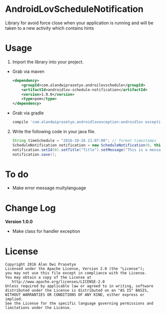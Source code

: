 # AndroidLovScheduleNotification
Library for avoid force close when your application is running and will be taken to a new activity which contains hints
# Usage
1. Import the library into your project.
  * Grab via maven
    ```xml
    <dependency>
        <groupId>com.alandwiprasetyo.androilovschedule</groupId>
        <artifactId>androidlov-schedule-notification</artifactId>
        <version>1.0.0</version>
        <type>pom</type>
    </dependency>
    ```
  * Grab via gradle
    ```groovy
    compile 'com.alandwiprasetyo.androidlovexception:androidlov exception:1.0.0'
    ``` 
2. Write the following code in your java file.
    ```java
    String timeSchedule = "2016-10-26 21:07:00"; // format timestamps
    ScheduleNotification notification = new ScheduleNotification(0, this, NotifActivity.class, timeSchedule);
    notification.setId(0).setTitle("Title").setMessage("This is a message for notification");
    notification.save();
    ```
# To do
  * Make error message multylanguage
# Change Log
  **Version 1.0.0**
  * Make class for handler exception
# License
    Copyright 2016 Alan Dwi Prasetyo
    Licensed under the Apache License, Version 2.0 (the "License");
    you may not use this file except in compliance with the License.
    You may obtain a copy of the License at
       http://www.apache.org/licenses/LICENSE-2.0
    Unless required by applicable law or agreed to in writing, software
    distributed under the License is distributed on an "AS IS" BASIS,
    WITHOUT WARRANTIES OR CONDITIONS OF ANY KIND, either express or implied.
    See the License for the specific language governing permissions and
    limitations under the License.
